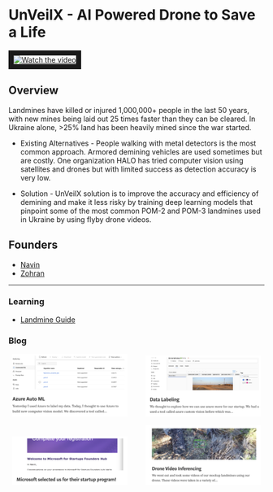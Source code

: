 # UnVeilX - AI Powered Drone to Save a Life

<a href="http://www.youtube.com/watch?feature=player_embedded&v=oUgdcvqK7xg" target="_blank">
 <img src="http://img.youtube.com/vi/oUgdcvqK7xg/mqdefault.jpg" alt="Watch the video" width="900" height="480" border="10" />
</a>

## Overview

Landmines have killed or injured 1,000,000+ people in the last 50 years, with new mines being laid
out 25 times faster than they can be cleared. In Ukraine alone, >25% land has been heavily mined
since the war started.

- Existing Alternatives - People walking with metal detectors is the most common approach. Armored demining vehicles
are used sometimes but are costly. One organization HALO has tried computer vision using
satellites and drones but with limited success as detection accuracy is very low.

- Solution - UnVeilX solution is to improve the accuracy and efficiency of demining and make it less risky by training
deep learning models that pinpoint some of the most common POM-2 and POM-3 landmines used
in Ukraine by using flyby drone videos.

## Founders
- [Navin](https://github.com/navinagrawalchung07)
- [Zohran](https://github.com/zamoin)

---

### Learning
- [Landmine Guide](https://science.howstuffworks.com/landmine.htm)
  
### Blog
<p align="center">
  <img alt="Light" src="./images/IMG_1.png" width="45%">
&nbsp; &nbsp; &nbsp; &nbsp;
  <img alt="Dark" src="./images/IMG_2.png" width="45%">
</p>
<p align="center">
  <img alt="Light" src="./images/IMG_3.png" width="45%">
&nbsp; &nbsp; &nbsp; &nbsp;
  <img alt="Dark" src="./images/IMG_4.png" width="45%">
</p>
